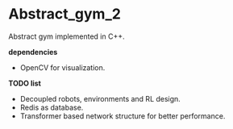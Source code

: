 # Abstract_gym_2
Abstract gym implemented in C++.

**dependencies**
- OpenCV for visualization.


**TODO list**
- Decoupled robots, environments and RL design.
- Redis as database.
- Transformer based network structure for better performance. 
